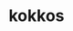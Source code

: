 ---
title: "kokkos"
layout: cache
categories: [package, develop]
meta: {"versions": ["3.6.00"], "compilers": ["gcc@7.5.0"]}
spec_files: 
 - spec-0.json
 - spec-1.json
 - spec-2.json
 - spec-3.json
spec_names:
 - 'kokkos@3.6.00%gcc@7.5.0~aggressive_vectorization~compiler_warnings+cuda~cuda_constexpr~cuda_lambda~cuda_ldg_intrinsic~cuda_relocatable_device_code~cuda_uvm~debug~debug_bounds_check~debug_dualview_modify_check~deprecated_code~examples~explicit_instantiation~hpx~hpx_async_dispatch~hwloc~ipo~memkind~numactl~openmp~openmptarget~pic+profiling~profiling_load_print~pthread~qthread~rocm+serial+shared~sycl~tests~tuning+wrapper build_type=RelWithDebInfo cuda_arch=70 std=14 arch=linux-ubuntu18.04-x86_64 ^autoconf@2.69%gcc@7.5.0 patches=35c4492,7793209,a49dd5b arch=linux-ubuntu18.04-x86_64 ^automake@1.16.5%gcc@7.5.0 arch=linux-ubuntu18.04-x86_64 ^berkeley-db@18.1.40%gcc@7.5.0+cxx~docs+stl patches=b231fcc arch=linux-ubuntu18.04-x86_64 ^bzip2@1.0.8%gcc@7.5.0~debug~pic+shared arch=linux-ubuntu18.04-x86_64 ^cmake@3.23.1%gcc@7.5.0~doc+ncurses+ownlibs~qt build_type=Release arch=linux-ubuntu18.04-x86_64 ^cuda@11.7.0%gcc@7.5.0~allow-unsupported-compilers~dev arch=linux-ubuntu18.04-x86_64 ^diffutils@3.8%gcc@7.5.0 arch=linux-ubuntu18.04-x86_64 ^expat@2.4.8%gcc@7.5.0+libbsd arch=linux-ubuntu18.04-x86_64 ^findutils@4.9.0%gcc@7.5.0 patches=440b954 arch=linux-ubuntu18.04-x86_64 ^gdbm@1.19%gcc@7.5.0 arch=linux-ubuntu18.04-x86_64 ^gettext@0.21%gcc@7.5.0+bzip2+curses+git~libunistring+libxml2+tar+xz arch=linux-ubuntu18.04-x86_64 ^hwloc@2.7.1%gcc@7.5.0~cairo~cuda~gl~libudev+libxml2~netloc~nvml~opencl+pci~rocm+shared arch=linux-ubuntu18.04-x86_64 ^kokkos-nvcc-wrapper@3.2.00%gcc@7.5.0+mpi arch=linux-ubuntu18.04-x86_64 ^libbsd@0.11.5%gcc@7.5.0 arch=linux-ubuntu18.04-x86_64 ^libfabric@1.14.1%gcc@7.5.0~debug~kdreg fabrics=rxm,sockets,tcp,udp arch=linux-ubuntu18.04-x86_64 ^libffi@3.4.2%gcc@7.5.0 arch=linux-ubuntu18.04-x86_64 ^libiconv@1.16%gcc@7.5.0 libs=shared,static arch=linux-ubuntu18.04-x86_64 ^libmd@1.0.4%gcc@7.5.0 arch=linux-ubuntu18.04-x86_64 ^libpciaccess@0.16%gcc@7.5.0 arch=linux-ubuntu18.04-x86_64 ^libsigsegv@2.13%gcc@7.5.0 arch=linux-ubuntu18.04-x86_64 ^libtool@2.4.7%gcc@7.5.0 arch=linux-ubuntu18.04-x86_64 ^libxml2@2.9.13%gcc@7.5.0~python arch=linux-ubuntu18.04-x86_64 ^m4@1.4.19%gcc@7.5.0+sigsegv patches=9dc5fbd,bfdffa7 arch=linux-ubuntu18.04-x86_64 ^mpich@4.0.2%gcc@7.5.0~argobots~cuda+fortran+hwloc+hydra+libxml2+pci~rocm+romio~slurm~two_level_namespace~vci~verbs~wrapperrpath datatype-engine=auto device=ch4 netmod=ofi pmi=pmi arch=linux-ubuntu18.04-x86_64 ^ncurses@6.2%gcc@7.5.0~symlinks+termlib abi=none arch=linux-ubuntu18.04-x86_64 ^openssl@1.1.1o%gcc@7.5.0~docs~shared certs=system arch=linux-ubuntu18.04-x86_64 ^perl@5.34.1%gcc@7.5.0+cpanm+shared+threads arch=linux-ubuntu18.04-x86_64 ^pigz@2.7%gcc@7.5.0 arch=linux-ubuntu18.04-x86_64 ^pkgconf@1.8.0%gcc@7.5.0 arch=linux-ubuntu18.04-x86_64 ^python@3.9.12%gcc@7.5.0+bz2+ctypes+dbm~debug+ensurepip+libxml2+lzma~nis~optimizations+pic+pyexpat+pythoncmd+readline+shared+sqlite3+ssl~tix~tkinter~ucs4+uuid+zlib patches=0d98e93,4c24573,f2fd060 arch=linux-ubuntu18.04-x86_64 ^readline@8.1%gcc@7.5.0 arch=linux-ubuntu18.04-x86_64 ^sqlite@3.38.5%gcc@7.5.0+column_metadata+dynamic_extensions+fts~functions+rtree arch=linux-ubuntu18.04-x86_64 ^tar@1.34%gcc@7.5.0 zip=pigz arch=linux-ubuntu18.04-x86_64 ^util-linux-uuid@2.37.4%gcc@7.5.0 arch=linux-ubuntu18.04-x86_64 ^util-macros@1.19.3%gcc@7.5.0 arch=linux-ubuntu18.04-x86_64 ^xz@5.2.5%gcc@7.5.0+pic libs=shared,static arch=linux-ubuntu18.04-x86_64 ^yaksa@0.2%gcc@7.5.0~cuda~rocm arch=linux-ubuntu18.04-x86_64 ^zlib@1.2.12%gcc@7.5.0+optimize+pic+shared patches=0d38234 arch=linux-ubuntu18.04-x86_64 ^zstd@1.5.2%gcc@7.5.0+programs compression=none libs=shared,static arch=linux-ubuntu18.04-x86_64'
 - 'kokkos@3.6.00%gcc@7.5.0~aggressive_vectorization~compiler_warnings~cuda~cuda_constexpr~cuda_lambda~cuda_ldg_intrinsic~cuda_relocatable_device_code~cuda_uvm~debug~debug_bounds_check~debug_dualview_modify_check~deprecated_code~examples~explicit_instantiation~hpx~hpx_async_dispatch~hwloc~ipo~memkind~numactl+openmp~openmptarget~pic+profiling~profiling_load_print~pthread~qthread~rocm+serial+shared~sycl~tests~tuning~wrapper build_type=RelWithDebInfo std=14 arch=linux-ubuntu18.04-x86_64 ^berkeley-db@18.1.40%gcc@7.5.0+cxx~docs+stl patches=b231fcc arch=linux-ubuntu18.04-x86_64 ^bzip2@1.0.8%gcc@7.5.0~debug~pic+shared arch=linux-ubuntu18.04-x86_64 ^cmake@3.23.1%gcc@7.5.0~doc+ncurses+ownlibs~qt build_type=Release arch=linux-ubuntu18.04-x86_64 ^diffutils@3.8%gcc@7.5.0 arch=linux-ubuntu18.04-x86_64 ^gdbm@1.19%gcc@7.5.0 arch=linux-ubuntu18.04-x86_64 ^libiconv@1.16%gcc@7.5.0 libs=shared,static arch=linux-ubuntu18.04-x86_64 ^ncurses@6.2%gcc@7.5.0~symlinks+termlib abi=none arch=linux-ubuntu18.04-x86_64 ^openssl@1.1.1o%gcc@7.5.0~docs~shared certs=system arch=linux-ubuntu18.04-x86_64 ^perl@5.34.1%gcc@7.5.0+cpanm+shared+threads arch=linux-ubuntu18.04-x86_64 ^pkgconf@1.8.0%gcc@7.5.0 arch=linux-ubuntu18.04-x86_64 ^readline@8.1%gcc@7.5.0 arch=linux-ubuntu18.04-x86_64 ^zlib@1.2.12%gcc@7.5.0+optimize+pic+shared patches=0d38234 arch=linux-ubuntu18.04-x86_64'
 - 'kokkos@3.6.00%gcc@7.5.0~aggressive_vectorization~compiler_warnings~cuda~cuda_constexpr~cuda_lambda~cuda_ldg_intrinsic~cuda_relocatable_device_code~cuda_uvm~debug~debug_bounds_check~debug_dualview_modify_check~deprecated_code~examples~explicit_instantiation~hpx~hpx_async_dispatch~hwloc~ipo~memkind~numactl~openmp~openmptarget~pic+profiling~profiling_load_print~pthread~qthread~rocm+serial+shared~sycl~tests~tuning~wrapper build_type=RelWithDebInfo std=14 arch=linux-ubuntu18.04-x86_64 ^berkeley-db@18.1.40%gcc@7.5.0+cxx~docs+stl patches=b231fcc arch=linux-ubuntu18.04-x86_64 ^bzip2@1.0.8%gcc@7.5.0~debug~pic+shared arch=linux-ubuntu18.04-x86_64 ^cmake@3.23.1%gcc@7.5.0~doc+ncurses+ownlibs~qt build_type=Release arch=linux-ubuntu18.04-x86_64 ^diffutils@3.8%gcc@7.5.0 arch=linux-ubuntu18.04-x86_64 ^gdbm@1.19%gcc@7.5.0 arch=linux-ubuntu18.04-x86_64 ^libiconv@1.16%gcc@7.5.0 libs=shared,static arch=linux-ubuntu18.04-x86_64 ^ncurses@6.2%gcc@7.5.0~symlinks+termlib abi=none arch=linux-ubuntu18.04-x86_64 ^openssl@1.1.1o%gcc@7.5.0~docs~shared certs=system arch=linux-ubuntu18.04-x86_64 ^perl@5.34.1%gcc@7.5.0+cpanm+shared+threads arch=linux-ubuntu18.04-x86_64 ^pkgconf@1.8.0%gcc@7.5.0 arch=linux-ubuntu18.04-x86_64 ^readline@8.1%gcc@7.5.0 arch=linux-ubuntu18.04-x86_64 ^zlib@1.2.12%gcc@7.5.0+optimize+pic+shared patches=0d38234 arch=linux-ubuntu18.04-x86_64'
 - 'kokkos@3.6.00%gcc@7.5.0~aggressive_vectorization~compiler_warnings+cuda~cuda_constexpr~cuda_lambda~cuda_ldg_intrinsic~cuda_relocatable_device_code~cuda_uvm~debug~debug_bounds_check~debug_dualview_modify_check~deprecated_code~examples~explicit_instantiation~hpx~hpx_async_dispatch~hwloc~ipo~memkind~numactl~openmp~openmptarget~pic+profiling~profiling_load_print~pthread~qthread~rocm+serial+shared~sycl~tests~tuning+wrapper build_type=RelWithDebInfo cuda_arch=70 std=14 arch=linux-ubuntu18.04-x86_64 ^autoconf@2.69%gcc@7.5.0 patches=35c4492,7793209,a49dd5b arch=linux-ubuntu18.04-x86_64 ^automake@1.16.5%gcc@7.5.0 arch=linux-ubuntu18.04-x86_64 ^berkeley-db@18.1.40%gcc@7.5.0+cxx~docs+stl patches=b231fcc arch=linux-ubuntu18.04-x86_64 ^bzip2@1.0.8%gcc@7.5.0~debug~pic+shared arch=linux-ubuntu18.04-x86_64 ^cmake@3.23.1%gcc@7.5.0~doc+ncurses+ownlibs~qt build_type=Release arch=linux-ubuntu18.04-x86_64 ^cuda@11.7.0%gcc@7.5.0~allow-unsupported-compilers~dev arch=linux-ubuntu18.04-x86_64 ^diffutils@3.8%gcc@7.5.0 arch=linux-ubuntu18.04-x86_64 ^expat@2.4.8%gcc@7.5.0+libbsd arch=linux-ubuntu18.04-x86_64 ^findutils@4.9.0%gcc@7.5.0 patches=440b954 arch=linux-ubuntu18.04-x86_64 ^gdbm@1.19%gcc@7.5.0 arch=linux-ubuntu18.04-x86_64 ^gettext@0.21%gcc@7.5.0+bzip2+curses+git~libunistring+libxml2+tar+xz arch=linux-ubuntu18.04-x86_64 ^hwloc@2.7.1%gcc@7.5.0~cairo~cuda~gl~libudev+libxml2~netloc~nvml~opencl+pci~rocm+shared arch=linux-ubuntu18.04-x86_64 ^kokkos-nvcc-wrapper@3.2.00%gcc@7.5.0+mpi arch=linux-ubuntu18.04-x86_64 ^libbsd@0.11.5%gcc@7.5.0 arch=linux-ubuntu18.04-x86_64 ^libfabric@1.14.1%gcc@7.5.0~debug~kdreg fabrics=rxm,sockets,tcp,udp arch=linux-ubuntu18.04-x86_64 ^libffi@3.4.2%gcc@7.5.0 arch=linux-ubuntu18.04-x86_64 ^libiconv@1.16%gcc@7.5.0 libs=shared,static arch=linux-ubuntu18.04-x86_64 ^libmd@1.0.4%gcc@7.5.0 arch=linux-ubuntu18.04-x86_64 ^libpciaccess@0.16%gcc@7.5.0 arch=linux-ubuntu18.04-x86_64 ^libsigsegv@2.13%gcc@7.5.0 arch=linux-ubuntu18.04-x86_64 ^libtool@2.4.7%gcc@7.5.0 arch=linux-ubuntu18.04-x86_64 ^libxml2@2.9.13%gcc@7.5.0~python arch=linux-ubuntu18.04-x86_64 ^m4@1.4.19%gcc@7.5.0+sigsegv patches=9dc5fbd,bfdffa7 arch=linux-ubuntu18.04-x86_64 ^mpich@4.0.2%gcc@7.5.0~argobots~cuda+fortran+hwloc+hydra+libxml2+pci~rocm+romio~slurm~two_level_namespace~vci~verbs~wrapperrpath datatype-engine=auto device=ch4 netmod=ofi pmi=pmi arch=linux-ubuntu18.04-x86_64 ^ncurses@6.2%gcc@7.5.0~symlinks+termlib abi=none arch=linux-ubuntu18.04-x86_64 ^openssl@1.1.1o%gcc@7.5.0~docs~shared certs=system arch=linux-ubuntu18.04-x86_64 ^perl@5.34.1%gcc@7.5.0+cpanm+shared+threads arch=linux-ubuntu18.04-x86_64 ^pigz@2.7%gcc@7.5.0 arch=linux-ubuntu18.04-x86_64 ^pkgconf@1.8.0%gcc@7.5.0 arch=linux-ubuntu18.04-x86_64 ^python@3.9.12%gcc@7.5.0+bz2+ctypes+dbm~debug+ensurepip+libxml2+lzma~nis~optimizations+pic+pyexpat+pythoncmd+readline+shared+sqlite3+ssl~tix~tkinter~ucs4+uuid+zlib patches=0d98e93,4c24573,f2fd060 arch=linux-ubuntu18.04-x86_64 ^readline@8.1%gcc@7.5.0 arch=linux-ubuntu18.04-x86_64 ^sqlite@3.38.5%gcc@7.5.0+column_metadata+dynamic_extensions+fts~functions+rtree arch=linux-ubuntu18.04-x86_64 ^tar@1.34%gcc@7.5.0 zip=pigz arch=linux-ubuntu18.04-x86_64 ^util-linux-uuid@2.37.4%gcc@7.5.0 arch=linux-ubuntu18.04-x86_64 ^util-macros@1.19.3%gcc@7.5.0 arch=linux-ubuntu18.04-x86_64 ^xz@5.2.5%gcc@7.5.0+pic libs=shared,static arch=linux-ubuntu18.04-x86_64 ^yaksa@0.2%gcc@7.5.0~cuda~rocm arch=linux-ubuntu18.04-x86_64 ^zlib@1.2.12%gcc@7.5.0+optimize+pic+shared patches=0d38234 arch=linux-ubuntu18.04-x86_64 ^zstd@1.5.2%gcc@7.5.0+programs compression=none libs=shared,static arch=linux-ubuntu18.04-x86_64'
---